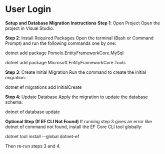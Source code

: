 # User Login
**Setup and Database Migration Instructions**
**Step 1**: Open Project
Open the project in Visual Studio.

**Step 2**: Install Required Packages
Open the terminal (Bash or Command Prompt) and run the following commands one by one:

dotnet add package Pomelo.EntityFrameworkCore.MySql

dotnet add package Microsoft.EntityFrameworkCore.Tools

**Step 3**: Create Initial Migration
Run the command to create the initial migration:

dotnet ef migrations add InitialCreate

**Step 4**: Update Database
Apply the migration to update the database schema:

dotnet ef database update

**Optional Step (If EF CLI Not Found)**
If running step 3 gives an error like dotnet ef command not found, install the EF Core CLI tool globally:

dotnet tool install --global dotnet-ef

Then re-run steps 3 and 4.

